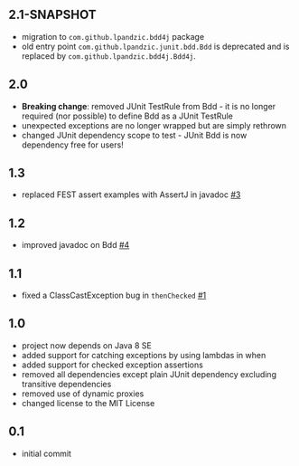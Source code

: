 ## 2.1-SNAPSHOT

- migration to `com.github.lpandzic.bdd4j` package
- old entry point `com.github.lpandzic.junit.bdd.Bdd` is deprecated and is replaced by `com.github.lpandzic.bdd4j.Bdd4j`.

## 2.0

  - **Breaking change**: removed JUnit TestRule from Bdd - it is no longer required (nor possible) to define Bdd as a JUnit TestRule
  - unexpected exceptions are no longer wrapped but are simply rethrown
  - changed JUnit dependency scope to test - JUnit Bdd is now dependency free for users!

## 1.3

  - replaced FEST assert examples with AssertJ in javadoc [#3](https://github.com/lpandzic/junit-bdd/issues/3)

## 1.2

  - improved javadoc on Bdd [#4](https://github.com/lpandzic/junit-bdd/issues/4)

## 1.1

  - fixed a ClassCastException bug in `thenChecked` [#1](https://github.com/lpandzic/junit-bdd/issues/1)

## 1.0

  - project now depends on Java 8 SE
  - added support for catching exceptions by using lambdas in when
  - added support for checked exception assertions
  - removed all dependencies except plain JUnit dependency excluding transitive dependencies
  - removed use of dynamic proxies
  - changed license to the MIT License

## 0.1

  - initial commit